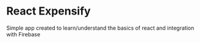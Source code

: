 # React Expensify
Simple app created to learn/understand the basics of react and integration with Firebase



